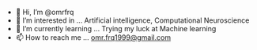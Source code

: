 - 👋 Hi, I’m @omrfrq
- 👀 I’m interested in ... Artificial intelligence, Computational Neuroscience
- 🌱 I’m currently learning ... Trying my luck at Machine learning
- 📫 How to reach me ... omr.frq1999@gmail.com

<!---
omrfrq/omrfrq is a ✨ special ✨ repository because its `README.md` (this file) appears on your GitHub profile.
You can click the Preview link to take a look at your changes.
--->

